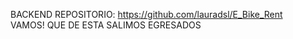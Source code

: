 BACKEND REPOSITORIO: https://github.com/lauradsl/E_Bike_Rent   
VAMOS! QUE DE ESTA SALIMOS EGRESADOS 
